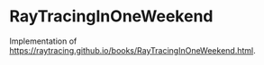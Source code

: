 # RayTracingInOneWeekend
Implementation of https://raytracing.github.io/books/RayTracingInOneWeekend.html.
